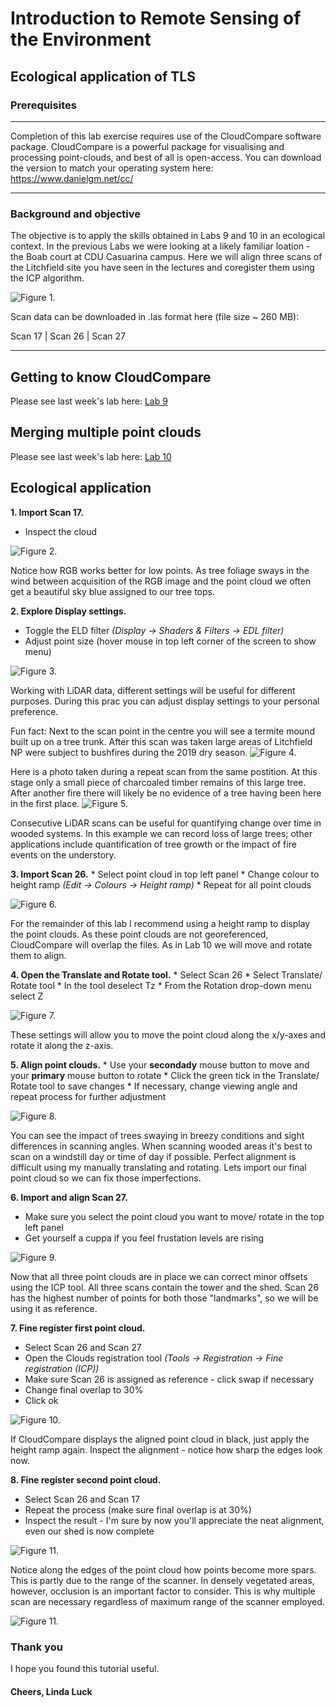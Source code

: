 # Introduction to Remote Sensing of the Environment

## Ecological application of TLS

### Prerequisites
---
Completion of this lab exercise requires use of the CloudCompare software package. CloudCompare is a powerful package for visualising and processing point-clouds, and best of all is open-access. You can download the version to match your operating system here:
https://www.danielgm.net/cc/

---
### Background and objective
The objective is to apply the skills obtained in Labs 9 and 10 in an ecological context. In the previous Labs we were looking at a likely familiar loation - the Boab court at CDU Casuarina campus. Here we will align three scans of the Litchfield site you have seen in the lectures and coregister them using the ICP algorithm.


![Figure 1.](screenshots/Litchie.jpg)

Scan data can be downloaded in .las format here (file size ~ 260 MB):

Scan 17 | Scan 26 | Scan 27

---
## Getting to know CloudCompare

Please see last week's lab here: [Lab 9](https://github.com/geospatialeco/GEARS/blob/master/Intro_RS_Lab9.md)

## Merging multiple point clouds

Please see last week's lab here: [Lab 10](https://github.com/geospatialeco/GEARS/blob/master/Intro_RS_Lab10.md)

## Ecological application
**1. Import Scan 17.**
  * Inspect the cloud

![Figure 2.](screenshots/Display_settings.png)

Notice how RGB works better for low points. As tree foliage sways in the wind between acquisition of the RGB image and the point cloud we often get a beautiful sky blue assigned to our tree tops.

**2. Explore Display settings.** 
  * Toggle the ELD filter *(Display -> Shaders & Filters -> EDL filter)*
  * Adjust point size (hover mouse in top left corner of the screen to show menu)

![Figure 3.](screenshots/Point_size.png)

Working with LiDAR data, different settings will be useful for different purposes. During this prac you can adjust display settings to your personal preference.

Fun fact: Next to the scan point in the centre you will see a termite mound built up on a tree trunk. After this scan was taken large areas of Litchfield NP were subject to bushfires during the 2019 dry season. 
![Figure 4.](screenshots/Termite_mound.png)

Here is a photo taken during a repeat scan from the same postition. At this stage only a small piece of charcoaled timber remains of this large tree. After another fire there will likely be no evidence of a tree having been here in the first place.
![Figure 5.](screenshots/Termite_mound2.jpg)

Consecutive LiDAR scans can be useful for quantifying change over time in wooded systems. In this example we can record loss of large trees; other applications include quantification of tree growth or the impact of fire events on the understory.

**3. Import Scan 26.**
    * Select point cloud in top left panel
    * Change colour to height ramp *(Edit -> Colours -> Height ramp)*
    * Repeat for all point clouds

![Figure 6.](screenshots/Overlap.png)

For the remainder of this lab I recommend using a height ramp to display the point clouds.
As these point clouds are not georeferenced, CloudCompare will overlap the files. As in Lab 10 we will move and rotate them to align.

**4. Open the Translate and Rotate tool.**
    * Select Scan 26
    * Select Translate/ Rotate tool
    * In the tool deselect Tz
    * From the Rotation drop-down menu select Z

![Figure 7.](screenshots/Rotate_tool.png)

These settings will allow you to move the point cloud along the x/y-axes and rotate it along the z-axis.

**5. Align point clouds.**
    * Use your **secondady** mouse button to move and your **primary** mouse button to rotate
    * Click the green tick in the Translate/ Rotate tool to save changes
    * If necessary, change viewing angle and repeat process for further adjustment

![Figure 8.](screenshots/Aligned.png)

You can see the impact of trees swaying in breezy conditions and sight differences in scanning angles. When scanning wooded areas it's best to scan on a windstill day or time of day if possible. 
Perfect alignment is difficult using my manually translating and rotating. Lets import our final point cloud so we can fix those imperfections.

**6. Import and align Scan 27.**
  * Make sure you select the point cloud you want to move/ rotate in the top left panel
  * Get yourself a cuppa if you feel frustation levels are rising

![Figure 9.](screenshots/Aligned2.png)

Now that all three point clouds are in place we can correct minor offsets using the ICP tool. All three scans contain the tower and the shed. Scan 26 has the highest number of points for both those "landmarks", so we will be using it as reference.

**7. Fine register first point cloud.**
  * Select Scan 26 and Scan 27
  * Open the Clouds registration tool *(Tools -> Registration -> Fine registration (ICP))*
  * Make sure Scan 26 is assigned as reference - click swap if necessary
  * Change final overlap to 30%
  * Click ok

![Figure 10.](screenshots/Registration.png)

If CloudCompare displays the aligned point cloud in black, just apply the height ramp again. Inspect the alignment - notice how sharp the edges look now.

**8. Fine register second point cloud.**
  * Select Scan 26 and Scan 17
  * Repeat the process (make sure final overlap is at 30%)
  * Inspect the result - I'm sure by now you'll appreciate the neat alignment, even our shed is now complete

![Figure 11.](screenshots/Registered.png)

Notice along the edges of the point cloud how points become more spars. This is partly due to the range of the scanner. In densely vegetated areas, however, occlusion is an important factor to consider. This is why multiple scan are necessary regardless of maximum range of the scanner employed.

![Figure 11.](screenshots/Edge.png)

### Thank you

I hope you found this tutorial useful.

#### Cheers, Linda Luck
